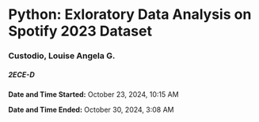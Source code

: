 # Python: Exloratory Data Analysis on Spotify 2023 Dataset

### Custodio, Louise Angela G.  
##### 2ECE-D  

**Date and Time Started:** October 23, 2024, 10:15 AM  

**Date and Time Ended:** October 30, 2024, 3:08 AM

  

